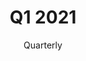 ---
title: Q1 2021
subtitle: Quarterly
layout: default
modal-id: 2
date: 
img: Yellow_Tulips_by_Kailanie.jpg
thumbnail: Yellow_Tulips_by_Kailanie.jpg
alt: image-alt
description: If you seek for greater profit, you had to be willing to take greater risk! That's when the Negative Interest Rate comes to the picture.  <br><br>The concept of Negative Interest Rate was first introduced by a German theoritical economist Silvio Gesell. Although it is an unpopular theory, SmartLoan seeks to implement the concept on certain unfortunate circumstance that happened to the borrower. In contrast to that, if the lender willing to take this risk, they will be awarded by high positive interest rates when the borrower experience good times.  Given an example, Alice borrowed $12k for her study. After she graduate, she caught into an accident where she was permanently disabbled. In such circumstance, the Negative Interest Rate activated to cancel itself, forgiven her loan repayment every month.  <br><br>In another circumstance, after Alice graduated, she started a business and it became a huge success. She got extremely lucky and won a lottery. The high interest rate came into the system, in addition to that, the rate is calculated based on Alice's gross income. Where the success of her business and lottery winnings being part of the numbers. Therefore, the lenders successfully obtain a huge gain from the interest payment by Alice. This is a form of "Gratitude Economy", where Alice's payment of interest, is a form of action of gratitude towards those who supported her (the lenders) during her times of needs.  <br><br>For detail about how the Dynamic Interest Rate is calculated, check out our Github repository.
github-link: 

---